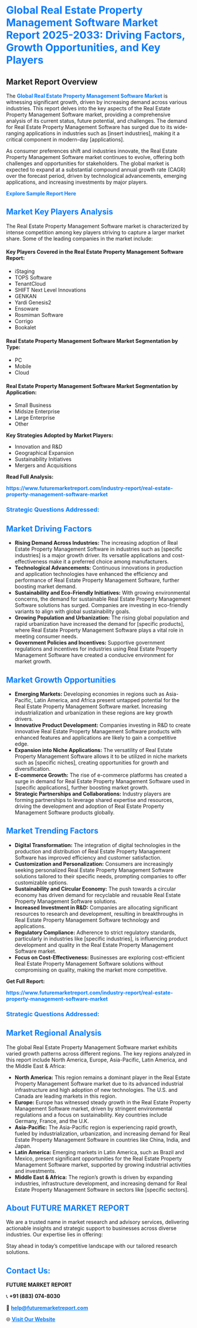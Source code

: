 <h1 style="color: #007BFF;">Global Real Estate Property Management Software Market Report 2025-2033: Driving Factors, Growth Opportunities, and Key Players</h1>

<section id="overview">
<h2>Market Report Overview</h2>
<p>The <a href="https://www.futuremarketreport.com/industry-report/real-estate-property-management-software-market" style="color: #007BFF; text-decoration: none;"><strong>Global Real Estate Property Management Software Market</strong></a> is witnessing significant growth, driven by increasing demand across various industries. This report delves into the key aspects of the Real Estate Property Management Software market, providing a comprehensive analysis of its current status, future potential, and challenges. The demand for Real Estate Property Management Software has surged due to its wide-ranging applications in industries such as [insert industries], making it a critical component in modern-day [applications].</p>
<p>As consumer preferences shift and industries innovate, the Real Estate Property Management Software market continues to evolve, offering both challenges and opportunities for stakeholders. The global market is expected to expand at a substantial compound annual growth rate (CAGR) over the forecast period, driven by technological advancements, emerging applications, and increasing investments by major players.</p>
</section>

<section id="overview">
<p><a href="https://www.futuremarketreport.com/request-sample/reportId=100860" style="color: #007BFF; text-decoration: none;"><strong>Explore Sample Report Here</strong></a></p>
</section>

<section id="key-players">
<h2 style="color: #007BFF;">Market Key Players Analysis</h2>
<p>The Real Estate Property Management Software market is characterized by intense competition among key players striving to capture a larger market share. Some of the leading companies in the market include:</p>
<h4>Key Players Covered in the Real Estate Property Management Software Report:</h4>
<ul><li>iStaging</li><li>TOPS Software</li><li>TenantCloud</li><li>SHIFT Next Level Innovations</li><li>GENKAN</li><li>Yardi Genesis2</li><li>Ensoware</li><li>Rosmiman Software</li><li>Corrigo</li><li>Bookalet</li></ul>
<h4>Real Estate Property Management Software Market Segmentation by Type:</h4>
<ul><li>PC</li><li>Mobile</li><li>Cloud</li></ul>

<h4>Real Estate Property Management Software Market Segmentation by Application:</h4>
<ul><li>Small Business</li><li>Midsize Enterprise</li><li>Large Enterprise</li><li>Other</li></ul>
<p><strong>Key Strategies Adopted by Market Players:</strong></p>
<ul>
<li>Innovation and R&D</li>
<li>Geographical Expansion</li>
<li>Sustainability Initiatives</li>
<li>Mergers and Acquisitions</li>
</ul>
</section>

<section>
<p><strong>Read Full Analysis: </strong></p><a href="https://www.futuremarketreport.com/industry-report/real-estate-property-management-software-market" style="color: #007BFF; text-decoration: none;"><strong>https://www.futuremarketreport.com/industry-report/real-estate-property-management-software-market</strong></a>
<h3 style="color: #007BFF;">Strategic Questions Addressed:</h3>
</section>

<section id="driving-factors">
<h2 style="color: #007BFF;">Market Driving Factors</h2>
<ul>
<li><strong>Rising Demand Across Industries:</strong> The increasing adoption of Real Estate Property Management Software in industries such as [specific industries] is a major growth driver. Its versatile applications and cost-effectiveness make it a preferred choice among manufacturers.</li>
<li><strong>Technological Advancements:</strong> Continuous innovations in production and application technologies have enhanced the efficiency and performance of Real Estate Property Management Software, further boosting market demand.</li>
<li><strong>Sustainability and Eco-Friendly Initiatives:</strong> With growing environmental concerns, the demand for sustainable Real Estate Property Management Software solutions has surged. Companies are investing in eco-friendly variants to align with global sustainability goals.</li>
<li><strong>Growing Population and Urbanization:</strong> The rising global population and rapid urbanization have increased the demand for [specific products], where Real Estate Property Management Software plays a vital role in meeting consumer needs.</li>
<li><strong>Government Policies and Incentives:</strong> Supportive government regulations and incentives for industries using Real Estate Property Management Software have created a conducive environment for market growth.</li>
</ul>
</section>

<section id="growth-opportunities">
<h2 style="color: #007BFF;">Market Growth Opportunities</h2>
<ul>
<li><strong>Emerging Markets:</strong> Developing economies in regions such as Asia-Pacific, Latin America, and Africa present untapped potential for the Real Estate Property Management Software market. Increasing industrialization and urbanization in these regions are key growth drivers.</li>
<li><strong>Innovative Product Development:</strong> Companies investing in R&D to create innovative Real Estate Property Management Software products with enhanced features and applications are likely to gain a competitive edge.</li>
<li><strong>Expansion into Niche Applications:</strong> The versatility of Real Estate Property Management Software allows it to be utilized in niche markets such as [specific niches], creating opportunities for growth and diversification.</li>
<li><strong>E-commerce Growth:</strong> The rise of e-commerce platforms has created a surge in demand for Real Estate Property Management Software used in [specific applications], further boosting market growth.</li>
<li><strong>Strategic Partnerships and Collaborations:</strong> Industry players are forming partnerships to leverage shared expertise and resources, driving the development and adoption of Real Estate Property Management Software products globally.</li>
</ul>
</section>

<section id="trending-factors">
<h2 style="color: #007BFF;">Market Trending Factors</h2>
<ul>
<li><strong>Digital Transformation:</strong> The integration of digital technologies in the production and distribution of Real Estate Property Management Software has improved efficiency and customer satisfaction.</li>
<li><strong>Customization and Personalization:</strong> Consumers are increasingly seeking personalized Real Estate Property Management Software solutions tailored to their specific needs, prompting companies to offer customizable options.</li>
<li><strong>Sustainability and Circular Economy:</strong> The push towards a circular economy has driven demand for recyclable and reusable Real Estate Property Management Software solutions.</li>
<li><strong>Increased Investment in R&D:</strong> Companies are allocating significant resources to research and development, resulting in breakthroughs in Real Estate Property Management Software technology and applications.</li>
<li><strong>Regulatory Compliance:</strong> Adherence to strict regulatory standards, particularly in industries like [specific industries], is influencing product development and quality in the Real Estate Property Management Software market.</li>
<li><strong>Focus on Cost-Effectiveness:</strong> Businesses are exploring cost-efficient Real Estate Property Management Software solutions without compromising on quality, making the market more competitive.</li>
</ul>
</section>

<section>
<p><strong>Get Full Report: </strong></p><a href="https://www.futuremarketreport.com/industry-report/real-estate-property-management-software-market" style="color: #007BFF; text-decoration: none;"><strong>https://www.futuremarketreport.com/industry-report/real-estate-property-management-software-market</strong></a>
<h3 style="color: #007BFF;">Strategic Questions Addressed:</h3>
</section>


<section id="regional-analysis">
<h2 style="color: #007BFF;">Market Regional Analysis</h2>
<p>The global Real Estate Property Management Software market exhibits varied growth patterns across different regions. The key regions analyzed in this report include North America, Europe, Asia-Pacific, Latin America, and the Middle East & Africa:</p>
<ul>
<li><strong>North America:</strong> This region remains a dominant player in the Real Estate Property Management Software market due to its advanced industrial infrastructure and high adoption of new technologies. The U.S. and Canada are leading markets in this region.</li>
<li><strong>Europe:</strong> Europe has witnessed steady growth in the Real Estate Property Management Software market, driven by stringent environmental regulations and a focus on sustainability. Key countries include Germany, France, and the U.K.</li>
<li><strong>Asia-Pacific:</strong> The Asia-Pacific region is experiencing rapid growth, fueled by industrialization, urbanization, and increasing demand for Real Estate Property Management Software in countries like China, India, and Japan.</li>
<li><strong>Latin America:</strong> Emerging markets in Latin America, such as Brazil and Mexico, present significant opportunities for the Real Estate Property Management Software market, supported by growing industrial activities and investments.</li>
<li><strong>Middle East & Africa:</strong> The region’s growth is driven by expanding industries, infrastructure development, and increasing demand for Real Estate Property Management Software in sectors like [specific sectors].</li>
</ul>
</section>

<footer>
<h2 style="color: #007BFF;">About FUTURE MARKET REPORT</h2>
<p>We are a trusted name in market research and advisory services, delivering actionable insights and strategic support to businesses across diverse industries. Our expertise lies in offering:</p>

<p>Stay ahead in today’s competitive landscape with our tailored research solutions.</p>

<h2 style="color: #007BFF;">Contact Us:</h2>
<p><strong>FUTURE MARKET REPORT</strong></p>
<p>📞 <strong>+91 (883) 074-8030</strong></p>
<p>📧 <strong><a href="mailto:help@futuremarketreport.com" style="color: #007BFF;">help@futuremarketreport.com</a></strong></p>
<p>🌐 <strong><a href="https://www.futuremarketreport.com/" style="color: #007BFF;">Visit Our Website</a></strong></p>
</footer>
